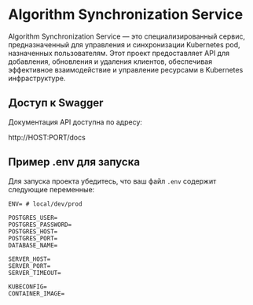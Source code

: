 # Algorithm Synchronization Service

Algorithm Synchronization Service — это специализированный сервис, предназначенный для управления и синхронизации Kubernetes pod, назначенных пользователям. Этот проект предоставляет API для добавления, обновления и удаления клиентов, обеспечивая эффективное взаимодействие и управление ресурсами в Kubernetes инфраструктуре.

## Доступ к Swagger

Документация API доступна по адресу:

http://HOST:PORT/docs

## Пример .env для запуска

Для запуска проекта убедитесь, что ваш файл `.env` содержит следующие переменные:

```.env
ENV= # local/dev/prod

POSTGRES_USER=
POSTGRES_PASSWORD=
POSTGRES_HOST=
POSTGRES_PORT=
DATABASE_NAME=

SERVER_HOST=
SERVER_PORT=
SERVER_TIMEOUT=

KUBECONFIG=
CONTAINER_IMAGE=
```
